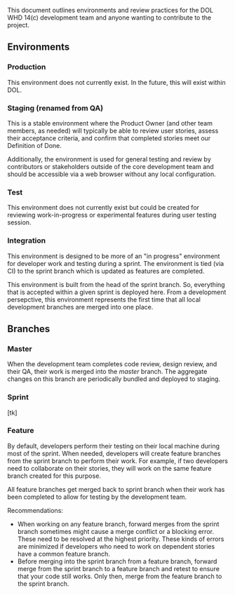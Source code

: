 This document outlines environments and review practices for the DOL WHD 14(c) development team and anyone wanting to contribute to the project.


## Environments 

### Production
This environment does not currently exist. In the future, this will exist within DOL.

### Staging (renamed from QA)

This is a stable environment where the Product Owner (and other team members, as needed) will typically be able to review user stories, assess their acceptance criteria, and confirm that completed stories meet our Definition of Done. 

Additionally, the environment is used for general testing and review by contributors or stakeholders outside of the core development team and should be accessible via a web browser without any local configuration.

### Test
This environment does not currently exist but could be created for reviewing work-in-progress or experimental features during user testing session.

### Integration
This environment is designed to be more of an "in progress" environment for developer work and testing during a sprint. The environment is tied (via CI) to the sprint branch which is updated as features are completed.

This environment is built from the head of the sprint branch. So, everything that is accepted within a given sprint is deployed here. From a development persepctive, this environment represents the first time that all local development branches are merged into one place.


## Branches

### Master 

When the development team completes code review, design review, and their QA, their work is merged into the *master* branch. The aggregate changes on this branch are periodically bundled and deployed to staging.

### Sprint 

[tk]

### Feature 

By default, developers perform their testing on their local machine during most of the sprint. When needed, developers will create feature branches from the sprint branch to perform their work. For example, if two developers need to collaborate on their stories, they will work on the same feature branch created for this purpose.

All feature branches get merged back to sprint branch when their work has been completed to allow for testing by the development team.

Recommendations:
 - When working on any feature branch, forward merges from the sprint branch sometimes might cause a merge conflict or a blocking error. These need to be resolved at the highest priority. These kinds of errors are minimized if developers who need to work on dependent stories have a common feature branch.
  - Before merging into the sprint branch from a feature branch, forward merge from the sprint branch to a feature branch and retest to ensure that your code still works. Only then, merge from the feature branch to the sprint branch.
